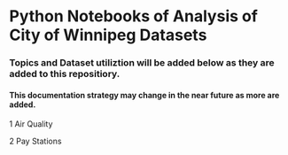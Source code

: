 # Python Notebooks of Analysis of City of Winnipeg Datasets

### Topics and Dataset utiliztion will be added below as they are added to this repositiory. 

#### This documentation strategy may change in the near future as more are added.

1 Air Quality

2 Pay Stations
